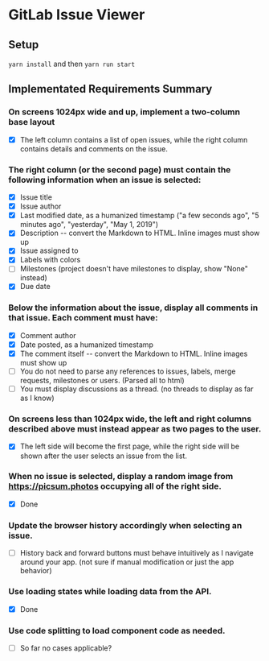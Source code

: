 # GitLab Issue Viewer

## Setup

`yarn install` and then `yarn run start`

## Implementated Requirements Summary

### On screens 1024px wide and up, implement a two-column base layout

- [x] The left column contains a list of open issues, while the right column contains details and comments on the issue.

### The right column (or the second page) must contain the following information when an issue is selected:

- [x] Issue title
- [x] Issue author
- [x] Last modified date, as a humanized timestamp ("a few seconds ago", "5 minutes ago", "yesterday", "May 1, 2019")
- [x] Description -- convert the Markdown to HTML. Inline images must show up
- [x] Issue assigned to
- [x] Labels with colors
- [ ] Milestones (project doesn't have milestones to display, show "None" instead)
- [x] Due date

### Below the information about the issue, display all comments in that issue. Each comment must have:

- [x] Comment author
- [x] Date posted, as a humanized timestamp
- [x] The comment itself -- convert the Markdown to HTML. Inline images must show up
- [ ] You do not need to parse any references to issues, labels, merge requests, milestones or users. (Parsed all to html)
- [ ] You must display discussions as a thread. (no threads to display as far as I know)

### On screens less than 1024px wide, the left and right columns described above must instead appear as two pages to the user.

- [x] The left side will become the first page, while the right side will be shown after the user selects an issue from the list.

### When no issue is selected, display a random image from https://picsum.photos occupying all of the right side.

- [x] Done

### Update the browser history accordingly when selecting an issue.

- [ ] History back and forward buttons must behave intuitively as I navigate around your app. (not sure if manual modification or just the app behavior)

### Use loading states while loading data from the API.

- [x] Done

### Use code splitting to load component code as needed.

- [ ] So far no cases applicable?
